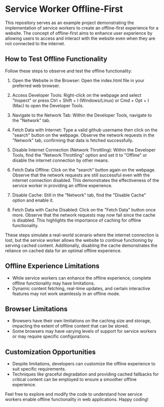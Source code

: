 # Service Worker Offline-First

This repository serves as an example project demonstrating the implementation of service workers to create an offline-first experience for a website.
The concept of offline-first aims to enhance user experience by allowing users to access and interact with the website even when they are not connected to the internet.

## How to Test Offline Functionality

Follow these steps to observe and test the offline functionality:

1. Open the Website in the Browser:
   Open the index.html file in your preferred web browser.

2. Access Developer Tools:
   Right-click on the webpage and select "Inspect" or press Ctrl + Shift + I (Windows/Linux) or Cmd + Opt + I (Mac) to open the Developer Tools.

3. Navigate to the Network Tab:
   Within the Developer Tools, navigate to the "Network" tab.

4. Fetch Data with Internet:
   Type a valid github username then click on the "search" button on the webpage.
   Observe the network requests in the "Network" tab, confirming that data is fetched successfully.

5. Disable Internet Connection (Network Throttling):
   Within the Developer Tools, find the "Network Throttling" option and set it to "Offline" or disable the internet connection by other means.

6. Fetch Data Offline:
   Click on the "search" button again on the webpage.
   Observe that the network requests are still successful even with the internet connection disabled. This demonstrates the effectiveness of the service worker in providing an offline experience.

7. Disable Cache:
   Still in the "Network" tab, find the "Disable Cache" option and enable it.

8. Fetch Data with Cache Disabled:
   Click on the "Fetch Data" button once more.
   Observe that the network requests may now fail since the cache is disabled. This highlights the importance of caching for offline functionality.

These steps simulate a real-world scenario where the internet connection is lost, but the service worker allows the website to continue functioning by serving cached content.
Additionally, disabling the cache demonstrates the reliance on cached data for an optimal offline experience.

## Offline Experience Limitations

- While service workers can enhance the offline experience, complete offline functionality may have limitations.
- Dynamic content fetching, real-time updates, and certain interactive features may not work seamlessly in an offline mode.

## Browser Limitations

- Browsers have their own limitations on the caching size and storage, impacting the extent of offline content that can be stored.
- Some browsers may have varying levels of support for service workers or may require specific configurations.

## Customization Opportunities

- Despite limitations, developers can customize the offline experience to suit specific requirements.
- Techniques like graceful degradation and providing cached fallbacks for critical content can be employed to ensure a smoother offline experience.

Feel free to explore and modify the code to understand how service workers enable offline functionality in web applications. Happy coding!
